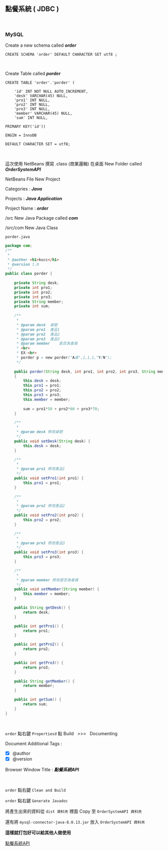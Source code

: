 ## 點餐系統 ( JDBC )

<br>

### MySQL

Create a new schema called ***order***

```mysql
CREATE SCHEMA 'order' DEFAULT CHARACTER SET utf8 ;
```

<br>

Create Table called ***porder***

```mysql
CREATE TABLE 'order'.'porder' (

	'id' INT NOT NULL AUTO_INCREMENT,
	'desk' VARCHAR(45) NULL,
	'pro1' INT NULL,
	'pro2' INT NULL,
	'pro3' INT NULL,
	'member' VARCHAR(45) NULL,
	'sum' INT NULL,
	
PRIMARY KEY('id'))

ENGIN = InnoDB

DEFAULT CHARACTER SET = utf8;
```

<br>

這次使用 NetBeans 撰寫 .class (商業邏輯) 在桌面 New Folder called ***OrderSystemAPI***

NetBeans File New Project

Categories : ***Java***

Projects : ***Java Application***

Project Name : ***order***

/src New Java Package called ***com***

/src/com New Java Class

`porder.java`

```java
package com;
/**
 * 
 * @author <h1>kucc</h1>
 * @version 1.0
 */
public class porder {
    
    private String desk;
    private int pro1;
    private int pro2;
    private int pro3;
    private String member;
    private int sum;
    
    /**
     * 
     * @param desk  桌號
     * @param pro1  產品1
     * @param pro2  產品2
     * @param pro3  產品3
     * @param member    是否為會員
     * <br>
     * EX:<br>
     * porder p = new porder("A桌",1,1,1,"Y/N");
     */
    
    public porder(String desk, int pro1, int pro2, int pro3, String member)
    {
        this.desk = desk;
        this.pro1 = pro1;
        this.pro2 = pro2;
        this.pro3 = pro3;
        this.member = member;
        
        sum = pro1*50 + pro2*60 + pro3*70;
    }

    /**
     * 
     * @param desk 修改桌號
     */
    public void setDesk(String desk) {
        this.desk = desk;
    }

    /**
     * 
     * @param pro1 修改產品1
     */
    public void setPro1(int pro1) {
        this.pro1 = pro1;
    }

    /**
     * 
     * @param pro2 修改產品2
     */
    public void setPro2(int pro2) {
        this.pro2 = pro2;
    }

    /**
     * 
     * @param pro3 修改產品3
     */
    public void setPro3(int pro3) {
        this.pro3 = pro3;
    }

    /**
     * 
     * @param member 修改是否為會員
     */
    public void setMember(String member) {
        this.member = member;
    }

    public String getDesk() {
        return desk;
    }

    public int getPro1() {
        return pro1;
    }

    public int getPro2() {
        return pro2;
    }

    public int getPro3() {
        return pro3;
    }

    public String getMember() {
        return member;
    }

    public int getSum() {
        return sum;
    }
}
```

<br>

`order` 點右鍵 `Propertiesd` 點 Build &nbsp; >>> &nbsp; Documenting

Document Additional Tags :

- [x] @author
- [x] @version

Browser Window Title : ***點餐系統API***

<br>

`order` 點右鍵 `Clean and Build`

`order` 點右鍵 `Generate Javadoc`

將產生出來的資料從 `dist 資料夾` 裡面 Copy 至 `OrderSystemAPI 資料夾`

還有將 `mysql-connector-java-8.0.13.jar` 放入 `OrderSystemAPI 資料夾`

**這樣就打包好可以給其他人做使用**

[點餐系統API](https://github.com/HedgehogKUCC/Java-Collection/blob/master/picture/OrderSystemAPI/javadoc/index.html)

<br>

